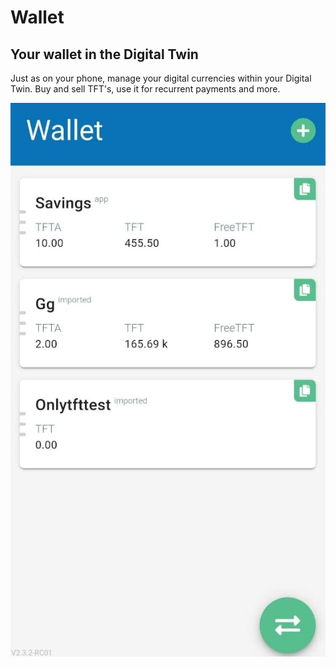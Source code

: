 # Wallet

## Your wallet in the Digital Twin

Just as on your phone, manage your digital currencies within your Digital Twin. Buy and sell TFT's, use it for recurrent payments and more.

![](img/wallet.jpg ":size=300x500")
